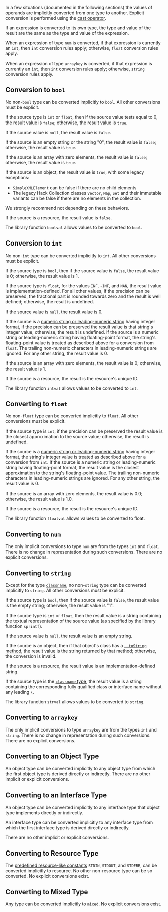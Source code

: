 In a few situations (documented in the following sections) the values of operands are implicitly converted from one type to another. Explicit
conversion is performed using the [cast operator](../expressions-and-operators/casting.md).

If an expression is converted to its own type, the type and value of the result are the same as the type and value of the expression.

When an expression of type `num` is converted, if that expression is currently an `int`, then `int` conversion rules apply; otherwise, `float`
conversion rules apply.

When an expression of type `arraykey` is converted, if that expression is currently an `int`, then `int` conversion rules apply; otherwise, `string`
conversion rules apply.

## Conversion to `bool`

No non-`bool` type can be converted implicitly to `bool`. All other conversions must be explicit.

If the source type is `int` or `float`, then if the source value tests equal to 0, the result value is `false`; otherwise, the result value is `true`.

If the source value is `null`, the result value is `false`.

If the source is an empty string or the string "0", the result value is `false`; otherwise, the result value is `true`.

If the source is an array with zero elements, the result value is `false`; otherwise, the result value is `true`.

If the source is an object, the result value is `true`, with some legacy exceptions:
- `SimpleXMLElement` can be false if there are no child elements
- The legacy Hack Collection classes `Vector`, `Map`, `Set` and their immutable variants can be false if there are no elements in the collection.

We strongly recommend not depending on these behaviors.

If the source is a resource, the result value is `false`.

The library function `boolval` allows values to be converted to `bool`.

## Conversion to `int`

No non-`int` type can be converted implicitly to `int`. All other conversions must be explicit.

If the source type is `bool`, then if the source value is `false`, the result value is 0; otherwise, the result value is 1.

If the source type is `float`, for the values `INF`, `-INF`, and `NAN`, the result value is implementation-defined. For all other values, if
the precision can be preserved, the fractional part is rounded towards zero and the result is well defined; otherwise, the result is undefined.

If the source value is `null`, the result value is 0.

If the source is a [numeric string or leading-numeric string](../built-in-types/string.md) having integer format, if the precision can be preserved the result
value is that string's integer value; otherwise, the result is undefined. If the source is a numeric string or leading-numeric string having
floating-point format, the string's floating-point value is treated as described above for a conversion from `float`. The trailing non-numeric
characters in leading-numeric strings are ignored.  For any other string, the result value is 0.

If the source is an array with zero elements, the result value is 0; otherwise, the result value is 1.

If the source is a resource, the result is the resource's unique ID.

The library function `intval` allows values to be converted to `int`.

## Converting to `float`

No non-`float` type can be converted implicitly to `float`. All other conversions must be explicit.

If the source type is `int`, if the precision can be preserved the result value is the closest approximation to the source value; otherwise, the
result is undefined.

If the source is a [numeric string or leading-numeric string](../built-in-types/string.md) having integer format, the string's integer value is treated as described
above for a conversion from `int`. If the source is a numeric string or leading-numeric string having floating-point format, the result value is
the closest approximation to the string's floating-point value. The trailing non-numeric characters in leading-numeric strings are ignored. For
any other string, the result value is 0.

If the source is an array with zero elements, the result value is 0.0; otherwise, the result value is 1.0.

If the source is a resource, the result is the resource's unique ID.

The library function `floatval` allows values to be converted to float.

## Converting to `num`

The only implicit conversions to type `num` are from the types `int` and `float`. There is no change in representation during such conversions. There
are no explicit conversions.

## Converting to `string`

Except for the type [`classname`](../built-in-types/classname.md), no non-`string` type can be converted implicitly to `string`. All other conversions must be explicit.

If the source type is `bool`, then if the source value is `false`, the result value is the empty string; otherwise, the result value is "1".

If the source type is `int` or `float`, then the result value is a string containing the textual representation of the source value (as specified by the
library function `sprintf`).

If the source value is `null`, the result value is an empty string.

If the source is an object, then if that object's class has a [`__toString` method](../classes/methods-with-predefined-semantics.md#method-__toString), the
result value is the
string returned by that method; otherwise, the conversion is invalid.

If the source is a resource, the result value is an implementation-defined string.

If the source type is the [`classname` type](../built-in-types/classname.md), the result value is a string containing the corresponding fully qualified class or
interface name without any leading `\`.

The library function `strval` allows values to be converted to `string`.

## Converting to `arraykey`

The only implicit conversions to type `arraykey` are from the types `int` and `string`. There is no change in representation during such
conversions. There are no explicit conversions.

## Converting to an Object Type

An object type can be converted implicitly to any object type from which the first object type is derived directly or indirectly. There are no
other implicit or explicit conversions.

## Converting to an Interface Type

An object type can be converted implicitly to any interface type that object type implements directly or indirectly.

An interface type can be converted implicitly to any interface type from which the first interface type is derived directly or indirectly.

There are no other implicit or explicit conversions.

## Converting to Resource Type

The [predefined resource-like constants](../built-in-types/resources.md) `STDIN`, `STDOUT`, and `STDERR`, can be converted implicitly to resource. No other
non-resource type can be so converted. No explicit conversions exist.

## Converting to Mixed Type

Any type can be converted implicitly to `mixed`. No explicit conversions exist.

